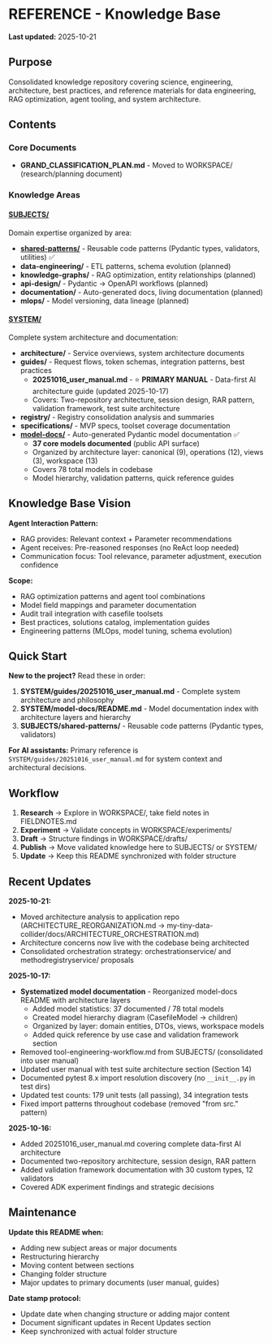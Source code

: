 # REFERENCE - Knowledge Base

**Last updated:** 2025-10-21

## Purpose

Consolidated knowledge repository covering science, engineering, architecture, best practices, and reference materials for data engineering, RAG optimization, agent tooling, and system architecture.

## Contents

### Core Documents
- **GRAND_CLASSIFICATION_PLAN.md** - Moved to WORKSPACE/ (research/planning document)

### Knowledge Areas

#### [SUBJECTS/](SUBJECTS/)
Domain expertise organized by area:
- **[shared-patterns/](SUBJECTS/shared-patterns/)** - Reusable code patterns (Pydantic types, validators, utilities) ✅
- **data-engineering/** - ETL patterns, schema evolution (planned)
- **knowledge-graphs/** - RAG optimization, entity relationships (planned)
- **api-design/** - Pydantic → OpenAPI workflows (planned)
- **documentation/** - Auto-generated docs, living documentation (planned)
- **mlops/** - Model versioning, data lineage (planned)

#### [SYSTEM/](SYSTEM/)
Complete system architecture and documentation:
- **architecture/** - Service overviews, system architecture documents
- **guides/** - Request flows, token schemas, integration patterns, best practices
  - **20251016_user_manual.md** - ⭐ **PRIMARY MANUAL** - Data-first AI architecture guide (updated 2025-10-17)
  - Covers: Two-repository architecture, session design, RAR pattern, validation framework, test suite architecture
- **registry/** - Registry consolidation analysis and summaries
- **specifications/** - MVP specs, toolset coverage documentation
- **[model-docs/](SYSTEM/model-docs/)** - Auto-generated Pydantic model documentation ✅
  - **37 core models documented** (public API surface)
  - Organized by architecture layer: canonical (9), operations (12), views (3), workspace (13)
  - Covers 78 total models in codebase
  - Model hierarchy, validation patterns, quick reference guides

## Knowledge Base Vision

**Agent Interaction Pattern:**
- RAG provides: Relevant context + Parameter recommendations
- Agent receives: Pre-reasoned responses (no ReAct loop needed)
- Communication focus: Tool relevance, parameter adjustment, execution confidence

**Scope:**
- RAG optimization patterns and agent tool combinations
- Model field mappings and parameter documentation
- Audit trail integration with casefile toolsets
- Best practices, solutions catalog, implementation guides
- Engineering patterns (MLOps, model tuning, schema evolution)

## Quick Start

**New to the project?** Read these in order:
1. **SYSTEM/guides/20251016_user_manual.md** - Complete system architecture and philosophy
2. **SYSTEM/model-docs/README.md** - Model documentation index with architecture layers and hierarchy
3. **SUBJECTS/shared-patterns/** - Reusable code patterns (Pydantic types, validators)

**For AI assistants:** Primary reference is `SYSTEM/guides/20251016_user_manual.md` for system context and architectural decisions.

## Workflow

1. **Research** → Explore in WORKSPACE/, take field notes in FIELDNOTES.md
2. **Experiment** → Validate concepts in WORKSPACE/experiments/
3. **Draft** → Structure findings in WORKSPACE/drafts/
4. **Publish** → Move validated knowledge here to SUBJECTS/ or SYSTEM/
5. **Update** → Keep this README synchronized with folder structure

## Recent Updates

**2025-10-21:**
- Moved architecture analysis to application repo (ARCHITECTURE_REORGANIZATION.md → my-tiny-data-collider/docs/ARCHITECTURE_ORCHESTRATION.md)
- Architecture concerns now live with the codebase being architected
- Consolidated orchestration strategy: orchestrationservice/ and methodregistryservice/ proposals

**2025-10-17:**
- **Systematized model documentation** - Reorganized model-docs README with architecture layers
  - Added model statistics: 37 documented / 78 total models
  - Created model hierarchy diagram (CasefileModel → children)
  - Organized by layer: domain entities, DTOs, views, workspace models
  - Added quick reference by use case and validation framework section
- Removed tool-engineering-workflow.md from SUBJECTS/ (consolidated into user manual)
- Updated user manual with test suite architecture section (Section 14)
- Documented pytest 8.x import resolution discovery (no `__init__.py` in test dirs)
- Updated test counts: 179 unit tests (all passing), 34 integration tests
- Fixed import patterns throughout codebase (removed "from src." pattern)

**2025-10-16:**
- Added 20251016_user_manual.md covering complete data-first AI architecture
- Documented two-repository architecture, session design, RAR pattern
- Added validation framework documentation with 30 custom types, 12 validators
- Covered ADK experiment findings and strategic decisions

## Maintenance

**Update this README when:**
- Adding new subject areas or major documents
- Restructuring hierarchy
- Moving content between sections
- Changing folder structure
- Major updates to primary documents (user manual, guides)

**Date stamp protocol:**
- Update date when changing structure or adding major content
- Document significant updates in Recent Updates section
- Keep synchronized with actual folder structure
